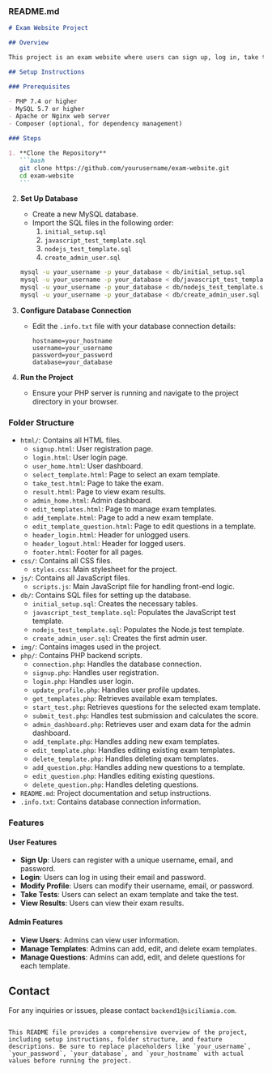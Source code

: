 ### README.md

````markdown
# Exam Website Project

## Overview

This project is an exam website where users can sign up, log in, take tests, and view results. Admins can manage users, templates, and questions.

## Setup Instructions

### Prerequisites

- PHP 7.4 or higher
- MySQL 5.7 or higher
- Apache or Nginx web server
- Composer (optional, for dependency management)

### Steps

1. **Clone the Repository**
   ```bash
   git clone https://github.com/yourusername/exam-website.git
   cd exam-website
   ```
````

2. **Set Up Database**

   - Create a new MySQL database.
   - Import the SQL files in the following order:
     1. `initial_setup.sql`
     2. `javascript_test_template.sql`
     3. `nodejs_test_template.sql`
     4. `create_admin_user.sql`

   ```bash
   mysql -u your_username -p your_database < db/initial_setup.sql
   mysql -u your_username -p your_database < db/javascript_test_template.sql
   mysql -u your_username -p your_database < db/nodejs_test_template.sql
   mysql -u your_username -p your_database < db/create_admin_user.sql
   ```

3. **Configure Database Connection**

   - Edit the `.info.txt` file with your database connection details:
     ```
     hostname=your_hostname
     username=your_username
     password=your_password
     database=your_database
     ```

4. **Run the Project**
   - Ensure your PHP server is running and navigate to the project directory in your browser.

### Folder Structure

- `html/`: Contains all HTML files.
  - `signup.html`: User registration page.
  - `login.html`: User login page.
  - `user_home.html`: User dashboard.
  - `select_template.html`: Page to select an exam template.
  - `take_test.html`: Page to take the exam.
  - `result.html`: Page to view exam results.
  - `admin_home.html`: Admin dashboard.
  - `edit_templates.html`: Page to manage exam templates.
  - `add_template.html`: Page to add a new exam template.
  - `edit_template_question.html`: Page to edit questions in a template.
  - `header_login.html`: Header for unlogged users.
  - `header_logout.html`: Header for logged users.
  - `footer.html`: Footer for all pages.
- `css/`: Contains all CSS files.
  - `styles.css`: Main stylesheet for the project.
- `js/`: Contains all JavaScript files.
  - `scripts.js`: Main JavaScript file for handling front-end logic.
- `db/`: Contains SQL files for setting up the database.
  - `initial_setup.sql`: Creates the necessary tables.
  - `javascript_test_template.sql`: Populates the JavaScript test template.
  - `nodejs_test_template.sql`: Populates the Node.js test template.
  - `create_admin_user.sql`: Creates the first admin user.
- `img/`: Contains images used in the project.
- `php/`: Contains PHP backend scripts.
  - `connection.php`: Handles the database connection.
  - `signup.php`: Handles user registration.
  - `login.php`: Handles user login.
  - `update_profile.php`: Handles user profile updates.
  - `get_templates.php`: Retrieves available exam templates.
  - `start_test.php`: Retrieves questions for the selected exam template.
  - `submit_test.php`: Handles test submission and calculates the score.
  - `admin_dashboard.php`: Retrieves user and exam data for the admin dashboard.
  - `add_template.php`: Handles adding new exam templates.
  - `edit_template.php`: Handles editing existing exam templates.
  - `delete_template.php`: Handles deleting exam templates.
  - `add_question.php`: Handles adding new questions to a template.
  - `edit_question.php`: Handles editing existing questions.
  - `delete_question.php`: Handles deleting questions.
- `README.md`: Project documentation and setup instructions.
- `.info.txt`: Contains database connection information.

### Features

#### User Features

- **Sign Up**: Users can register with a unique username, email, and password.
- **Login**: Users can log in using their email and password.
- **Modify Profile**: Users can modify their username, email, or password.
- **Take Tests**: Users can select an exam template and take the test.
- **View Results**: Users can view their exam results.

#### Admin Features

- **View Users**: Admins can view user information.
- **Manage Templates**: Admins can add, edit, and delete exam templates.
- **Manage Questions**: Admins can add, edit, and delete questions for each template.

## Contact

For any inquiries or issues, please contact `backend1@siciliamia.com`.

```

This README file provides a comprehensive overview of the project, including setup instructions, folder structure, and feature descriptions. Be sure to replace placeholders like `your_username`, `your_password`, `your_database`, and `your_hostname` with actual values before running the project.
```
